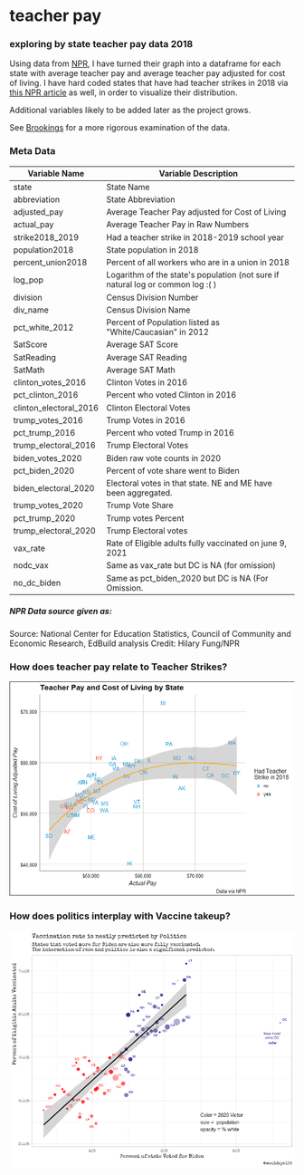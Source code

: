 # teacher pay
### exploring by state teacher pay data 2018

Using data from [NPR](https://www.npr.org/sections/ed/2018/03/16/592221378/the-fight-over-teacher-salaries-a-look-at-the-numbers), I have turned their graph into a dataframe for each state with average teacher pay and average teacher pay adjusted for cost of living. I have hard coded states that have had teacher strikes in 2018 via [this NPR article](https://www.npr.org/sections/ed/2018/04/25/602859780/teacher-walkouts-a-state-by-state-guide) as well, in order to visualize their distribution. 

Additional variables likely to be added later as the project grows. 

See [Brookings](https://www.brookings.edu/blog/brown-center-chalkboard/2018/04/13/which-states-might-experience-the-next-wave-of-teacher-strikes/) for a more rigorous examination of the data. 

### Meta Data

Variable Name	|Variable Description
------------ | -------------
state	| State Name
abbreviation	| State Abbreviation
adjusted_pay	| Average Teacher Pay adjusted for Cost of Living
actual_pay	| Average Teacher Pay in Raw Numbers
strike2018_2019	| Had a teacher strike in 2018-2019 school year
population2018	| State population in 2018
percent_union2018	| Percent of all workers who are in a union in 2018
log_pop	| Logarithm of the state's population (not sure if natural log or common log :( )
division	| Census Division Number
div_name	| Census Division Name
pct_white_2012	| Percent of Population listed as "White/Caucasian" in 2012
SatScore	| Average SAT Score
SatReading	| Average SAT Reading
SatMath	| Average SAT Math
clinton_votes_2016	| Clinton Votes in 2016
pct_clinton_2016	| Percent who voted Clinton in 2016
clinton_electoral_2016	| Clinton Electoral Votes
trump_votes_2016	| Trump Votes in 2016
pct_trump_2016	| Percent who voted Trump in 2016
trump_electoral_2016	|  Trump Electoral Votes
biden_votes_2020 | Biden raw vote counts in 2020
pct_biden_2020 | Percent of vote share went to Biden
biden_electoral_2020 | Electoral votes in that state. NE and ME have been aggregated.
trump_votes_2020 | Trump Vote Share 
pct_trump_2020 |  Trump votes Percent
trump_electoral_2020 | Trump Electoral votes
vax_rate |  Rate of Eligible adults fully vaccinated on june 9, 2021
nodc_vax |  Same as vax_rate but DC is NA (for omission)
no_dc_biden | Same as pct_biden_2020 but DC is NA (For Omission. 
          

##### NPR Data source given as:
Source: National Center for Education Statistics, Council of Community and Economic Research, EdBuild analysis
Credit: Hilary Fung/NPR

### How does teacher pay relate to Teacher Strikes?

![model one](https://github.com/McCartneyAC/teacher_pay/blob/master/model1.png?raw=true)

### How does politics interplay with Vaccine takeup? 

![model](https://github.com/McCartneyAC/teacher_pay/blob/master/vax_rates.png?raw=true)
